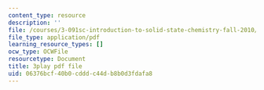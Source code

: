 ```yaml
---
content_type: resource
description: ''
file: /courses/3-091sc-introduction-to-solid-state-chemistry-fall-2010/06376bcf40b0cdddc44db8b0d3fdafa8_FVzaznYPCes.pdf
file_type: application/pdf
learning_resource_types: []
ocw_type: OCWFile
resourcetype: Document
title: 3play pdf file
uid: 06376bcf-40b0-cddd-c44d-b8b0d3fdafa8
---
```

